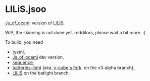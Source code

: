 # LILiS.jsoo

[Js_of_ocaml](https://github.com/ocsigen/js_of_ocaml) version of [LILiS](https://github.com/Drup/LILiS).

WIP, the skinning is not done yet. redditors, please wait a bit more. :)

To build, you need
 - [tyxml](https://github.com/ocsigen/tyxml),
 - [Js_of_ocaml](https://github.com/ocsigen/js_of_ocaml) dev version,
 - [sequence](https://github.com/c-cube/sequence),
 - [batteries-light](https://github.com/c-cube/yolopam-repository/blob/master/packages/batteries-light/batteries-light.alpha1/opam) (aka, [c-cube's fork](https://github.com/c-cube/batteries-included/tree/v3-alpha), on the v3-alpha branch),
 - [LILiS](https://github.com/Drup/LILiS/tree/batlight) on the batlight branch.
